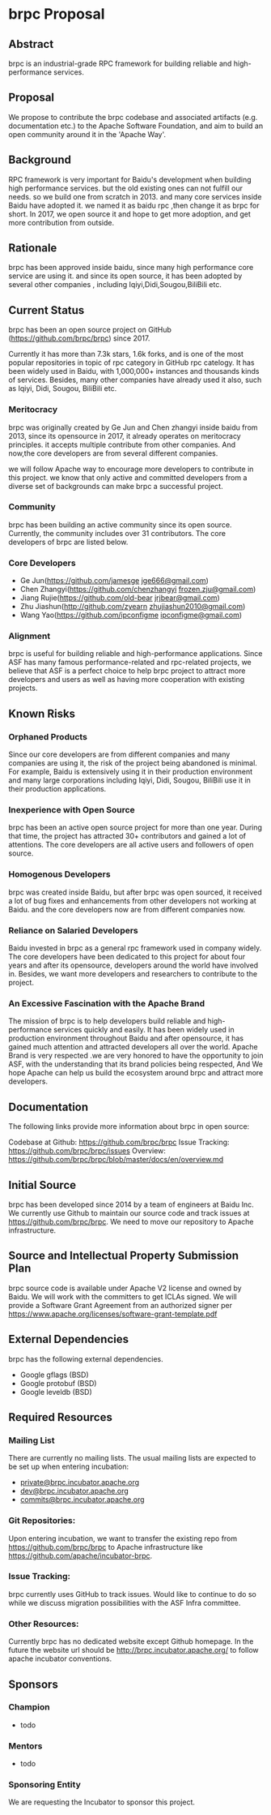 # brpc Proposal

## Abstract

brpc is an industrial-grade RPC framework for building reliable and
high-performance services.

## Proposal

We propose to contribute the brpc codebase and associated artifacts
(e.g. documentation etc.) to the Apache Software Foundation, and aim to
 build an open community around it in the 'Apache Way'.


## Background

RPC framework is very important for Baidu's development when building high performance services.
but the old existing ones can not fulfill our needs. so we build one from scratch in 2013.
and many core services inside Baidu have adopted it.
we named it as baidu rpc ,then change it as brpc for short.
In 2017, we open source it and hope to get more adoption, and get more contribution from outside.

## Rationale

brpc has been approved inside baidu, since many high performance core service are using it.
and since its open source, it has been adopted by several other companies , including Iqiyi,Didi,Sougou,BiliBili etc.

## Current Status

brpc has been an open source project on GitHub (https://github.com/brpc/brpc) since 2017.

Currently it has more than 7.3k stars, 1.6k forks, and is one of the most popular repositories in topic of rpc category in GitHub rpc catelogy.
It has been widely used in Baidu, with 1,000,000+ instances and thousands kinds of services.
Besides, many other companies have already used it also, such as Iqiyi, Didi, Sougou, BiliBili etc.

### Meritocracy

brpc was originally created by Ge Jun and Chen zhangyi inside baidu from 2013,
since its opensource in 2017, it already operates on meritocracy principles.
it accepts multiple contribute from other companies.
And now,the core developers are from several different companies.

we will follow Apache way to encourage more developers to contribute in this project.
we know that only active and committed developers from a diverse set of backgrounds
can make brpc a successful project.


### Community

brpc has been building an active community since its open source. Currently,
the community includes over 31 contributors.
The core developers of brpc are listed below.

### Core Developers

* Ge Jun(https://github.com/jamesge jge666@gmail.com)
* Chen Zhangyi(https://github.com/chenzhangyi frozen.zju@gmail.com)
* Jiang Rujie(https://github.com/old-bear jrjbear@gmail.com)
* Zhu Jiashun(http://github.com/zyearn zhujiashun2010@gmail.com)
* Wang Yao(https://github.com/ipconfigme ipconfigme@gmail.com)

### Alignment

brpc is useful for building reliable and high-performance applications.
Since ASF has many famous performance-related and rpc-related projects,
we believe that ASF is a perfect choice to help brpc project to attract
more developers and users as well as having more cooperation with existing projects.

## Known Risks

### Orphaned Products

Since our core developers are from different companies and many companies are using it,
the risk of the project being abandoned is minimal.
For example, Baidu is extensively using it in their production environment
and many large corporations including Iqiyi, Didi, Sougou, BiliBili use it in their production applications.


### Inexperience with Open Source

brpc has been an active open source project for more than one year.
During that time, the project has attracted 30+ contributors and gained a lot of attentions.
The core developers are all active users and followers of open source.

### Homogenous Developers

brpc was created inside Baidu, but after brpc was open sourced, it received a lot of bug fixes and enhancements from other developers not working at Baidu.
and the core developers now are from different companies now.

### Reliance on Salaried Developers

Baidu invested in brpc as a general rpc framework used in company widely.
The core developers have been dedicated to this project for about four years
and after its opensource, developers around the world have involved in.
Besides, we want more developers and researchers to contribute to the project.

### An Excessive Fascination with the Apache Brand

The mission of brpc is to help developers build reliable and high-performance services quickly and easily.
It has been widely used in production environment throughout Baidu and after opensource, it has gained much attention and attracted developers all over the world.
Apache Brand is very respected .we are very honored to have the opportunity to join ASF, with the understanding that its brand policies being respected,
And We hope Apache can help us build the ecosystem around brpc and attract more developers.


## Documentation

The following links provide more information about brpc in open source:

Codebase at Github: https://github.com/brpc/brpc
Issue Tracking: https://github.com/brpc/brpc/issues
Overview: https://github.com/brpc/brpc/blob/master/docs/en/overview.md

## Initial Source

brpc has been developed since 2014 by a team of engineers at Baidu Inc.
We currently use Github to maintain our source code and track issues at https://github.com/brpc/brpc.
We need to move our repository to Apache infrastructure.

## Source and Intellectual Property Submission Plan

brpc source code is available under Apache V2 license and owned by Baidu.
We will work with the committers to get ICLAs signed. We will provide a Software Grant Agreement from an authorized signer per https://www.apache.org/licenses/software-grant-template.pdf

## External Dependencies

brpc has the following external dependencies.

* Google gflags (BSD)
* Google protobuf (BSD)
* Google leveldb (BSD)

## Required Resources

### Mailing List

There are currently no mailing lists. The usual mailing lists are expected to be set up when entering incubation:

* private@brpc.incubator.apache.org
* dev@brpc.incubator.apache.org
* commits@brpc.incubator.apache.org

### Git Repositories:

Upon entering incubation, we want to transfer the existing repo from https://github.com/brpc/brpc to Apache infrastructure like https://github.com/apache/incubator-brpc.

### Issue Tracking:

brpc currently uses GitHub to track issues. Would like to continue to do so while we discuss migration possibilities with the ASF Infra committee.

### Other Resources:

Currently brpc has no dedicated website except Github homepage. In the future the website url should be http://brpc.incubator.apache.org/ to follow apache incubator conventions.

## Sponsors

### Champion

* todo

### Mentors

* todo

### Sponsoring Entity

We are requesting the Incubator to sponsor this project.

